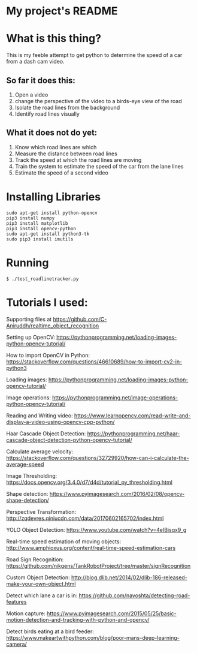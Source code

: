 # My project's README

What is this thing?
===================
This is my feeble attempt to get python to determine the speed of a car from a dash cam video.

So far it does this:
--------------------
1. Open a video
2. change the perspective of the video to a birds-eye view of the road
3. Isolate the road lines from the background
4. Identify road lines visually

What it does not do yet:
------------------------
1. Know which road lines are which
2. Measure the distance between road lines
3. Track the speed at which the road lines are moving
4. Train the system to estimate the speed of the car from the lane lines
5. Estimate the speed of a second video


Installing Libraries
====================
```
sudo apt-get install python-opencv
pip3 install numpy
pip3 install matplotlib
pip3 install opencv-python
sudo apt-get install python3-tk
sudo pip3 install imutils
```

Running
=======
```
$ ./test_roadlinetracker.py
```


Tutorials I used:
==================

Supporting files at https://github.com/C-Aniruddh/realtime_object_recognition

Setting up OpenCV:
https://pythonprogramming.net/loading-images-python-opencv-tutorial/

How to import OpenCV in Python: https://stackoverflow.com/questions/46610689/how-to-import-cv2-in-python3

Loading images: https://pythonprogramming.net/loading-images-python-opencv-tutorial/

Image operations: https://pythonprogramming.net/image-operations-python-opencv-tutorial/

Reading and Writing video: https://www.learnopencv.com/read-write-and-display-a-video-using-opencv-cpp-python/

Haar Cascade Object Detection: https://pythonprogramming.net/haar-cascade-object-detection-python-opencv-tutorial/

Calculate average velocity: https://stackoverflow.com/questions/32729920/how-can-i-calculate-the-average-speed

Image Thresholding: https://docs.opencv.org/3.4.0/d7/d4d/tutorial_py_thresholding.html

Shape detection: https://www.pyimagesearch.com/2016/02/08/opencv-shape-detection/

Perspective Transformation: http://zqdevres.qiniucdn.com/data/20170602165702/index.html

YOLO Object Detection: https://www.youtube.com/watch?v=4eIBisqx9_g

Real-time speed estimation of moving objects: http://www.amphioxus.org/content/real-time-speed-estimation-cars

Road Sign Recognition: https://github.com/nikgens/TankRobotProject/tree/master/signRecognition

Custom Object Detection: http://blog.dlib.net/2014/02/dlib-186-released-make-your-own-object.html

Detect which lane a car is in: https://github.com/navoshta/detecting-road-features

Motion capture: https://www.pyimagesearch.com/2015/05/25/basic-motion-detection-and-tracking-with-python-and-opencv/

Detect birds eating at a bird feeder: https://www.makeartwithpython.com/blog/poor-mans-deep-learning-camera/
